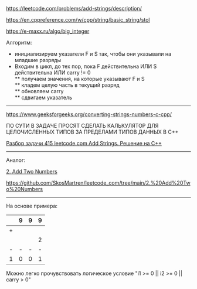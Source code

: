 https://leetcode.com/problems/add-strings/description/

https://en.cppreference.com/w/cpp/string/basic_string/stol

https://e-maxx.ru/algo/big_integer

Алгоритм: 
* инициализируем указатели F и S так, чтобы они указывали на младшие разряды  
* Входим в цикл, до тех пор, пока F действительна ИЛИ S действительна ИЛИ carry != 0  
** получаем значения, на которые указывают F и S  
** кладем целую часть в текущий разряд  
** обновляем carry  
** сдвигаем указатель  
________

https://www.geeksforgeeks.org/converting-strings-numbers-c-cpp/

ПО СУТИ В ЗАДАЧЕ ПРОСЯТ СДЕЛАТЬ КАЛЬКУЛЯТОР ДЛЯ ЦЕЛОЧИСЛЕННЫХ ТИПОВ ЗА ПРЕДЕЛАМИ ТИПОВ ДАННЫХ В C++

[Разбор задачи 415 leetcode.com Add Strings. Решение на C++](https://www.youtube.com/watch?v=yorX7I4wNaA)

________

Аналог: 

[2. Add Two Numbers](https://leetcode.com/problems/add-two-numbers/)

https://github.com/SkosMartren/leetcode_com/tree/main/2.%20Add%20Two%20Numbers
________

На основе примера:

|   	| 9 	| 9 	| 9 	|
|---	|---	|---	|:-:	|
| + 	|   	|   	|   	|
|   	|   	|   	| 2 	|
| - 	| - 	| - 	| - 	|
| 1 	| 0 	| 0 	| 1 	|

Можно легко прочувствовать логическое условие "i1 >= 0 || i2 >= 0 || carry > 0"
